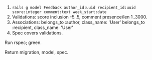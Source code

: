 1. `rails g model Feedback author_id:uuid recipient_id:uuid score:integer comment:text week_start:date`
2. Validations: score inclusion -5..5, comment presence/len 1..3000.
3. Associations:
   belongs_to :author, class_name: 'User'
   belongs_to :recipient, class_name: 'User'
4. Spec covers validations.

Run rspec; green.

Return migration, model, spec.